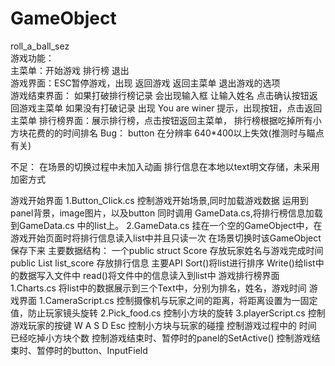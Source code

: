 # GameObject
roll_a_ball_sez  
游戏功能：  
      主菜单：开始游戏 排行榜 退出  
      游戏界面：ESC暂停游戏，出现 返回游戏 返回主菜单 退出游戏的选项  
      游戏结束界面： 如果打破排行榜记录 会出现输入框 让输入姓名 点击确认按钮返回游戏主菜单
                    如果没有打破记录  出现 You are winer 提示，出现按钮，点击返回主菜单
      排行榜界面：展示排行榜，点击按钮返回主菜单， 排行榜根据吃掉所有小方块花费的的时间排名
Bug：
      button 在分辨率 640*400以上失效(推测时与瞄点有关)

不足： 在场景的切换过程中未加入动画
       排行信息在本地以text明文存储，未采用加密方式

游戏开始界面
    1.Button_Click.cs 
        控制游戏开始场景,同时加载游戏数据
        运用到panel背景，image图片，以及button
        同时调用 GameData.cs,将排行榜信息加载到GameData.cs 中的list上。
    2.GameData.cs
        挂在一个空的GameObject中，在游戏开始页面时将排行信息读入list中并且只读一次
        在场景切换时该GameObject保存下来
        主要数据结构：
                  一个public struct Score  存放玩家姓名与游戏完成时间
                  public  List<Score> list_score 存放排行信息
        主要API 
                  Sort()将list进行排序
                  Write()给list中的数据写入文件中
                  read()将文件中的信息读入到list中
游戏排行榜界面
    1.Charts.cs
        将list中的数据展示到三个Text中，分别为排名，姓名，游戏时间
游戏界面
    1.CameraScript.cs
        控制摄像机与玩家之间的距离，将距离设置为一固定值，防止玩家镜头旋转
    2.Pick_food.cs
        控制小方块的旋转
    3.playerScript.cs
        控制游戏玩家的按键 W A S D Esc
        控制小方块与玩家的碰撞
        控制游戏过程中的 时间 已经吃掉小方块个数
        控制游戏结束时、暂停时的panel的SetActive()
        控制游戏结束时、暂停时的button、InputField
        
